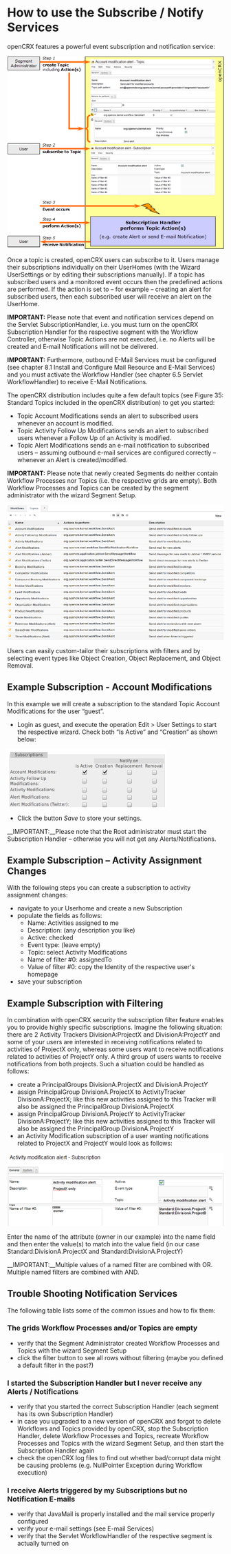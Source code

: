 # How to use the Subscribe / Notify Services #

openCRX features a powerful event subscription and notification service:

![img](42/Users/files/SubscribeNotify/pic010.png)

Once a topic is created, openCRX users can subscribe to it. Users manage their subscriptions individually on their UserHomes (with the Wizard UserSettings or by editing their subscriptions manually). If a topic has subscribed users and a monitored event occurs then the predefined actions are performed. If the action is set to – for example – creating an alert for subscribed users, then each subscribed user will receive an alert on the UserHome.

__IMPORTANT:__ Please note that event and notification services depend on the Servlet SubscriptionHandler, i.e. you must turn on the openCRX Subscription Handler for the respective segment with the Workflow Controller, otherwise Topic Actions are not executed, i.e. no Alerts will be created and E‑mail Notifications will not be delivered.

__IMPORTANT:__ Furthermore, outbound E-Mail Services must be configured (see chapter 8.1 Install and Configure Mail Resource and E-Mail Services) and you must activate the Workflow Handler (see chapter 6.5 Servlet WorkflowHandler) to receive E-Mail Notifications.

The openCRX distribution includes quite a few default topics (see Figure 35: Standard Topics included in the openCRX distribution) to get you started:

* Topic Account Modifications sends an alert to subscribed users whenever an account is modified.
* Topic Activity Follow Up Modifications sends an alert to subscribed users whenever a Follow Up of an Activity is modified.
* Topic Alert Modifications sends an e-mail notification to subscribed users – assuming outbound e-mail services are configured correctly – whenever an Alert is created/modified.

__IMPORTANT:__ Please note that newly created Segments do neither contain Workflow Processes nor Topics (i.e. the respective grids are empty). Both Workflow Processes and Topics can be created by the segment administrator with the wizard Segment Setup.

![img](42/Users/files/SubscribeNotify/pic020.png)

Users can easily custom-tailor their subscriptions with filters and by selecting event types like Object Creation, Object Replacement, and Object Removal.

## Example Subscription - Account Modifications ##
In this example we will create a subscription to the standard Topic Account Modifications for the user “guest”.

* Login as guest, and execute the operation Edit > User Settings to start the respective wizard. Check both “Is Active” and “Creation” as shown below:

![img](42/Users/files/SubscribeNotify/pic030.png)

* Click the button _Save_ to store your settings.

__IMPORTANT:__Please note that the Root administrator must start the Subscription Handler – otherwise you will not get any Alerts/Notifications.

## Example Subscription – Activity Assignment Changes ##
With the following steps you can create a subscription to activity assignment changes:

* navigate to your Userhome and create a new Subscription
* populate the fields as follows:
	* Name:	Activities assigned to me
    * Description:	(any description you like)
    * Active: checked
    * Event type: (leave empty)
    * Topic: select Activity Modifications
    * Name of filter #0: assignedTo
    * Value of filter #0: copy the Identity of the respective user's homepage
* save your subscription

## Example Subscription with Filtering ##
In combination with openCRX security the subscription filter feature enables you to provide highly specific subscriptions. Imagine the following situation: there are 2 Activity Trackers DivisionA:ProjectX and DivisionA:ProjectY and some of your users are interested in receiving notifications related to activities of ProjectX only, whereas some users want to receive notifications related to activities of ProjectY only. A third group of users wants to receive notifications from both projects. Such a situation could be handled as follows:

* create a PrincipalGroups DivisionA.ProjectX and DivisionA.ProjectY
* assign PrincipalGroup DivisionA.ProjectX to ActivityTracker DivisionA:ProjectX; like this new activities assigned to this Tracker will also be assigned the PrincipalGroup DivisionA.ProjectX
* assign PrincipalGroup DivisionA.ProjectY to ActivityTracker DivisionA:ProjectY; like this new activities assigned to this Tracker will also be assigned the PrincipalGroup DivisionA.ProjectY
* an Activity Modification subscription of a user wanting notifications related to ProjectX and ProjectY would look as follows:

![img](42/Users/files/SubscribeNotify/pic040.png)

Enter the name of the attribute (owner in our example) into the name field and then enter the value(s) to match into the value field (in our case Standard:DivisionA.ProjectX and Standard:DivisionA.ProjectY)

__IMPORTANT:__Multiple values of a named filter are combined with OR. Multiple named filters are combined with AND.

## Trouble Shooting Notification Services ##
The following table lists some of the common issues and how to fix them:

### The grids Workflow Processes and/or Topics are empty ###

* verify that the Segment Administrator created Workflow Processes and Topics with the wizard Segment Setup
* click the filter button to see all rows without filtering (maybe you defined a default filter in the past?)

### I started the Subscription Handler but I never receive any Alerts / Notifications ###

* verify that you started the correct Subscription Handler (each segment has its own Subscription Handler)
* in case you upgraded to a new version of openCRX and forgot to delete Workflows and Topics provided by openCRX, stop the Subscription Handler, delete Workflow Processes and Topics, recreate Workflow Processes and Topics with the wizard Segment Setup, and then start the Subscription Handler again
* check the openCRX log files to find out whether bad/corrupt data might be causing problems (e.g. NullPointer Exception during Workflow execution)

### I receive Alerts triggered by my Subscriptions but no Notification E‑mails ###

* verify that JavaMail is properly installed and the mail service properly configured
* verify your e-mail settings (see E-mail Services)
* verify that the Servlet WorkflowHandler of the respective segment is actually turned on
